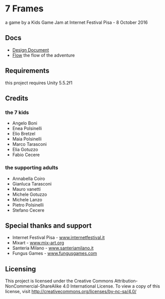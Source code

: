 # 7 Frames

a game by a Kids Game Jam
at Internet Festival Pisa - 8 October 2016

## Docs

-   [Design Document](7F_DesignDocument.md)
-   [Flow](7F_Flow.md) the flow of the adventure

## Requirements

this project requires Unity 5.5.2f1

## Credits

### the 7 kids

-   Angelo Boni
-   Enea Polsinelli
-   Elio Bretzel
-   Maia Polsinelli
-   Marco Tarasconi
-   Elia Gotuzzo
-   Fabio Cecere

### the supporting adults

-   Annabella Coiro
-   Gianluca Tarasconi
-   Mauro vanetti
-   Michele Gotuzzo
-   Michele Lanzo
-   Pietro Polsinelli
-   Stefano Cecere

## Special thanks and support

-   Internet Festival Pisa - www.internetfestival.it
-   Mixart - www.mix-art.org
-   Santeria Milano - www.santeriamilano.it
-   Fungus Games - www.fungusgames.com

## Licensing

This project is licensed under the Creative Commons Attribution-NonCommercial-ShareAlike 4.0 International License.
To view a copy of this license, visit <http://creativecommons.org/licenses/by-nc-sa/4.0/>
